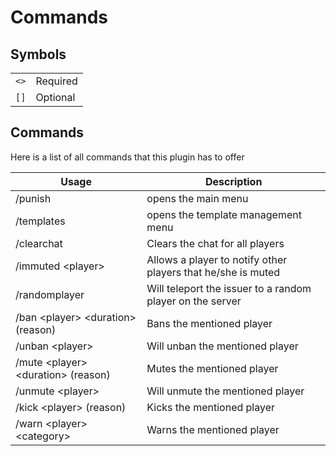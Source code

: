 # Commands

## Symbols
|      |          |
|------|----------|
| `<>` | Required |
| `[]` | Optional |

## Commands
Here is a list of all commands that this plugin has to offer

| Usage                                | Description                                                  |
|--------------------------------------|--------------------------------------------------------------|
| /punish                              | opens the main menu                                          |
| /templates                           | opens the template management menu                           |
| /clearchat                           | Clears the chat for all players                              |
| /immuted \<player>                   | Allows a player to notify other players that he/she is muted |
| /randomplayer                        | Will teleport the issuer to a random player on the server    |
| /ban \<player> \<duration> (reason)  | Bans the mentioned player                                    |
| /unban \<player>                     | Will unban the mentioned player                              |
| /mute \<player> \<duration> (reason) | Mutes the mentioned player                                   |
| /unmute \<player>                    | Will unmute the mentioned player                             |
| /kick \<player> (reason)             | Kicks the mentioned player                                   |
| /warn \<player> \<category>          | Warns the mentioned player                                   |